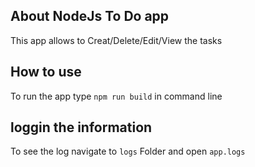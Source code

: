 ## About NodeJs To Do app
This app allows to Creat/Delete/Edit/View the tasks

## How to use
To run the app type ```npm run build``` in command line

## loggin the information
To see the log navigate to ``logs`` Folder and open ``app.logs``
